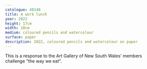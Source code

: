 ```yaml
---
catalogue: 48148
title: A work lunch
year: 2022
height: 17cm
width: 18cm
medium: coloured pencils and watercolour
surface: paper
description: 2022, coloured pencils and watercolour on paper
---
```

This is a response to the Art Gallery of New South Wales' members challenge "the way we eat".
